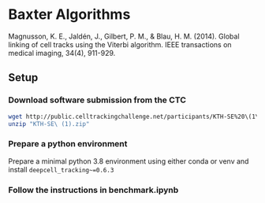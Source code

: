 # Baxter Algorithms

Magnusson, K. E., Jaldén, J., Gilbert, P. M., & Blau, H. M. (2014). Global linking of cell tracks using the Viterbi algorithm. IEEE transactions on medical imaging, 34(4), 911-929.

## Setup

### Download software submission from the CTC
```bash
wget http://public.celltrackingchallenge.net/participants/KTH-SE%20\(1\).zip
unzip "KTH-SE\ (1).zip"
```

### Prepare a python environment
Prepare a minimal python 3.8 environment using either conda or venv and install `deepcell_tracking~=0.6.3`

### Follow the instructions in benchmark.ipynb